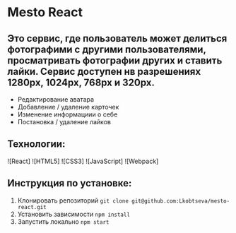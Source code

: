 # Mesto React
Это сервис, где пользователь может делиться фотографими с другими пользователями, просматривать фотографии других и ставить лайки. Сервис доступен нв разрешениях 1280px, 1024px, 768px и 320px.
---
- Редактирование аватара
- Добавление / удаление карточек
- Изменение информациии о себе
- Постановка / удаление лайков

## Технологии:
![React]
![HTML5]
![CSS3]
![JavaScript]
![Webpack]

## Инструкция по установке:
1. Клонировать репозиторий 
`git clone git@github.com:Lkobtseva/mesto-react.git`
2. Установить зависимости
`npm install`
3. Запустить локально
`npm start`
